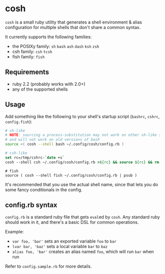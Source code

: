 # cosh

`cosh` is a small ruby utility that generates a shell environment & alias configuration for multiple shells that don't share a common syntax.

It currently supports the following families:

* the POSIXy family: `sh` `bash` `ash` `dash` `ksh` `zsh`
* csh family: `csh` `tcsh`
* fish family: `fish`

## Requirements

* ruby 2.2 (probably works with 2.0+)
* any of the supported shells

## Usage

Add something like the following to your shell's startup script (`bashrc`, `cshrc`, `config.fish`):

```sh
# sh-like
# NOTE: sourcing a process-substitution may not work on other sh-like shells
# and will not work on old versions of bash
source <( cosh --shell bash ~/.config/cosh/config.rb )
```

```csh
# csh-like
set rc=/tmp/cshrc-`date +s`
cosh --shell csh ~/.config/cosh/config.rb >${rc} && source ${rc} && rm ${rc}
```

```fish
# fish
source ( cosh --shell fish ~/.config/cosh/config.rb | psub )
```

It's recommended that you use the actual shell name, since that lets you do some fancy conditionals in the config.

## config.rb syntax

`config.rb` is a standard ruby file that gets `eval`ed by `cosh`. Any standard ruby should work in it, and there's a basic DSL for common operations.

Example:

* `var foo, 'bar'` sets an exported variable `foo` to `bar`
* `lvar bar, 'baz'` sets a local variable `bar` to `baz`
* `alias foo, 'bar'` creates an alias named `foo`, which will run `bar` when run

Refer to `config.sample.rb` for more details.
